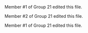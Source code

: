 Member #1 of Group 21 edited this file.

Member #2 of Group 21 edited this file.

Member #1 of Group 21 edited this file.
